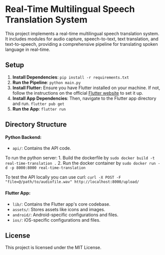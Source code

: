 # Real-Time Multilingual Speech Translation System

This project implements a real-time multilingual speech translation system. It includes modules for audio capture, speech-to-text, text translation, and text-to-speech, providing a comprehensive pipeline for translating spoken language in real-time.

## Setup

1. **Install Dependencies**: `pip install -r requirements.txt`
2. **Run the Pipeline**: `python main.py`
3. **Install Flutter:** Ensure you have Flutter installed on your machine. If not, follow the instructions on the official [Flutter website](https://docs.flutter.dev/get-started/install/windows/desktop) to set it up.
4. **Install App Dependencies**: Then, navigate to the Flutter app directory and run. `flutter pub get`
5. **Run the App**: `flutter run`

## Directory Structure

#### Python Backend:
- `api/`: Contains the API code.

To run the python server:
    1. Build the dockerfile by `sudo docker build -t real-time-translation .`
    2. Run the docker container by `sudo docker run -d -p 8000:8000 real-time-translation`

To test the API locally you can use curl:
`curl -X POST -F "file=@/path/to/audiofile.wav" http://localhost:8000/upload/` 

#### Flutter App:
- `lib/`: Contains the Flutter app's core codebase.
- `assets/`: Stores assets like icons and images.
- `android/`: Android-specific configurations and files.
- `ios/`: iOS-specific configurations and files.

## License

This project is licensed under the MIT License.
